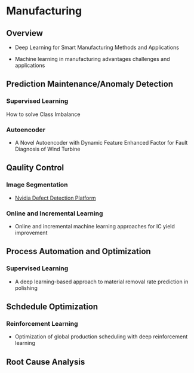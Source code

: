 # Manufacturing

## Overview

* Deep Learning for Smart Manufacturing Methods and Applications

* Machine learning in manufacturing advantages challenges and applications

## Prediction Maintenance/Anomaly Detection

### Supervised Learning

How to solve Class Imbalance

### Autoencoder

* A Novel Autoencoder with Dynamic Feature Enhanced Factor for Fault Diagnosis of Wind Turbine


## Qaulity Control

### Image Segmentation

* [Nvidia Defect Detection Platform](https://devblogs.nvidia.com/automatic-defect-inspection-using-the-nvidia-end-to-end-deep-learning-platform/)

### Online and Incremental Learning

* Online and incremental machine learning approaches for IC yield improvement


## Process Automation and Optimization

### Supervised Learning

* A deep learning-based approach to material removal rate prediction in polishing

## Schdedule Optimization

### Reinforcement Learning

* Optimization of global production scheduling with deep reinforcement learning

## Root Cause Analysis

